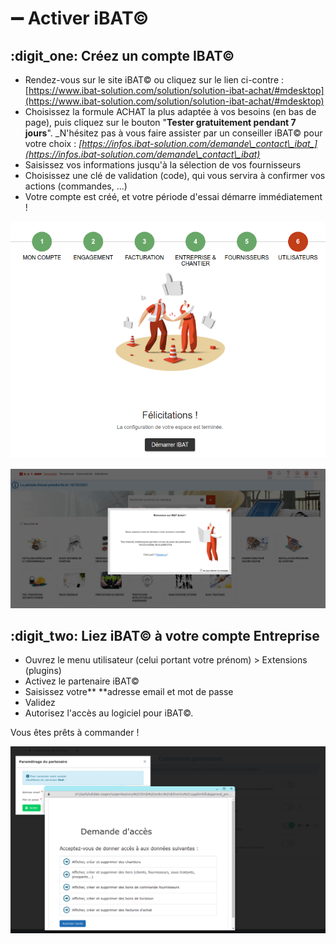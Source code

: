# ➖ Activer iBAT©

## :digit\_one: Créez un compte IBAT©

* Rendez-vous sur le site iBAT© ou cliquez sur le lien ci-contre :[ ](https://www.ibat-solution.com/solution/solution-ibat-achat/#mdesktop)[https://www.ibat-solution.com/solution/solution-ibat-achat/#mdesktop](https://www.ibat-solution.com/solution/solution-ibat-achat/#mdesktop)
* Choisissez la formule ACHAT la plus adaptée à vos besoins (en bas de page), puis cliquez sur le bouton "**Tester gratuitement pendant 7 jours**". _N'hésitez pas à vous faire assister par un conseiller iBAT© pour votre choix : _[_https://infos.ibat-solution.com/demande\_contact\_ibat_](https://infos.ibat-solution.com/demande\_contact\_ibat)__
* &#x20;Saisissez vos informations jusqu'à la sélection de vos fournisseurs
* Choisissez une clé de validation (code), qui vous servira à confirmer vos actions (commandes, ...)
* Votre compte est créé, et votre période d'essai démarre immédiatement !

![](../../../.gitbook/assets/ibat1.png)

![](../../../.gitbook/assets/ibat2.png)



## :digit\_two: Liez iBAT© à votre compte Entreprise

* Ouvrez le menu utilisateur (celui portant votre prénom) > Extensions (plugins)
* Activez le partenaire iBAT©
* Saisissez votre** **adresse email et mot de passe
* Validez
*   Autorisez l'accès au logiciel pour iBAT©.



Vous êtes prêts à commander !

![](../../../.gitbook/assets/ibatca.png)
